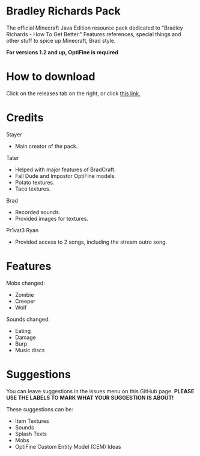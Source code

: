 # Bradley Richards Pack
The official Minecraft Java Edition resource pack dedicated to "Bradley Richards - How To Get Better." Features references, special things and other stuff to spice up Minecraft, Brad style.

**For versions 1.2 and up, OptiFine is required**

# How to download
Click on the releases tab on the right, or click [this link.](https://github.com/5tayer/Bradley-Richards-Pack/releases)

# Credits
5tayer
- Main creator of the pack.

Tater
- Helped with major features of BradCraft.
- Fall Dude and Impostor OptiFine models.
- Potato textures.
- Taco textures.

Brad
- Recorded sounds.
- Provided images for textures.

Pr1vat3 Ryan
- Provided access to 2 songs, including the stream outro song.

# Features
Mobs changed:
- Zombie
- Creeper
- Wolf

Sounds changed:
- Eating
- Damage
- Burp
- Music discs


# Suggestions
You can leave suggestions in the issues menu on this GitHub page. **PLEASE USE THE LABELS TO MARK WHAT YOUR SUGGESTION IS ABOUT!** 

These suggestions can be:
- Item Textures
- Sounds
- Splash Texts
- Mobs
- OptiFine Custom Entity Model (CEM) Ideas
